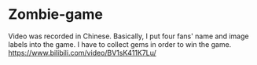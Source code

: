 # Zombie-game
Video was recorded in Chinese. Basically, I put four fans' name and image labels into the game. I have to collect gems in order to win the game. 
https://www.bilibili.com/video/BV1sK411K7Lu/
